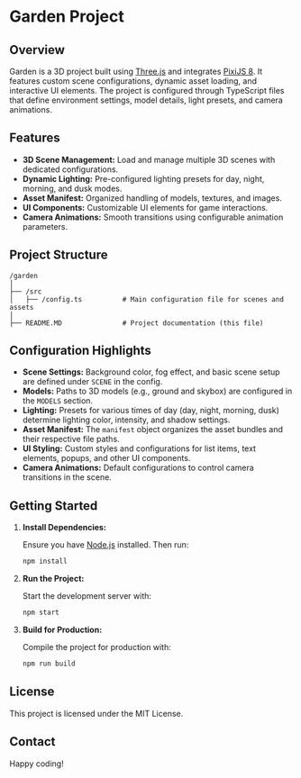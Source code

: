 # Garden Project

## Overview

Garden is a 3D project built using [Three.js](https://threejs.org/) and integrates [PixiJS 8](https://pixijs.com/). It features custom scene configurations, dynamic asset loading, and interactive UI elements. The project is configured through TypeScript files that define environment settings, model details, light presets, and camera animations.

## Features

- **3D Scene Management:** Load and manage multiple 3D scenes with dedicated configurations.
- **Dynamic Lighting:** Pre-configured lighting presets for day, night, morning, and dusk modes.
- **Asset Manifest:** Organized handling of models, textures, and images.
- **UI Components:** Customizable UI elements for game interactions.
- **Camera Animations:** Smooth transitions using configurable animation parameters.

## Project Structure

```
/garden
│
├── /src
│   ├── /config.ts          # Main configuration file for scenes and assets
│
├── README.MD               # Project documentation (this file)
```

## Configuration Highlights

- **Scene Settings:** Background color, fog effect, and basic scene setup are defined under `SCENE` in the config.
- **Models:** Paths to 3D models (e.g., ground and skybox) are configured in the `MODELS` section.
- **Lighting:** Presets for various times of day (day, night, morning, dusk) determine lighting color, intensity, and shadow settings.
- **Asset Manifest:** The `manifest` object organizes the asset bundles and their respective file paths.
- **UI Styling:** Custom styles and configurations for list items, text elements, popups, and other UI components.
- **Camera Animations:** Default configurations to control camera transitions in the scene.

## Getting Started

1. **Install Dependencies:**

    Ensure you have [Node.js](https://nodejs.org/) installed. Then run:

    ```bash
    npm install
    ```

2. **Run the Project:**

    Start the development server with:

    ```bash
    npm start
    ```

3. **Build for Production:**

    Compile the project for production with:

    ```bash
    npm run build
    ```

## License

This project is licensed under the MIT License.

## Contact

Happy coding!
